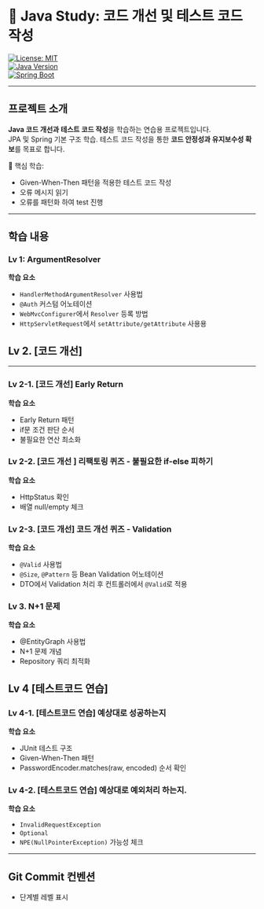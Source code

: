 # 📝 Java Study: 코드 개선 및 테스트 코드 작성

[![License: MIT](https://img.shields.io/badge/License-MIT-green.svg)](LICENSE)  
[![Java Version](https://img.shields.io/badge/Java-17-blue)](https://www.oracle.com/java/technologies/javase-jdk17-downloads.html)  
[![Spring Boot](https://img.shields.io/badge/Spring-Boot-6DB33F?logo=spring)](https://spring.io/projects/spring-boot)

---

## 프로젝트 소개
**Java 코드 개선과 테스트 코드 작성**을 학습하는 연습용 프로젝트입니다.  
JPA 및 Spring 기본 구조 학습. 테스트 코드 작성을 통한 **코드 안정성과 유지보수성 확보**를 목표로 합니다.

📌 핵심 학습:
- Given-When-Then 패턴을 적용한 테스트 코드 작성
- 오류 메시지 읽기
- 오류를 패턴화 하여 test 진행
---

## 학습 내용

### Lv 1: ArgumentResolver
**학습 요소**
- `HandlerMethodArgumentResolver` 사용법
- `@Auth` 커스텀 어노테이션
- `WebMvcConfigurer`에서 `Resolver` 등록 방법
- `HttpServletRequest`에서 `setAttribute/getAttribute` 사용용

## Lv 2. [코드 개선]  
---
### Lv 2-1. [코드 개선]  Early Return
**학습 요소**
- Early Return 패턴
- if문 조건 판단 순서
- 불필요한 연산 최소화

### Lv 2-2. [코드 개선 ] 리팩토링 퀴즈 - 불필요한 if-else 피하기
**학습 요소**
- HttpStatus 확인
- 배열 null/empty 체크
  
### Lv 2-3. [코드 개선] 코드 개선 퀴즈 - Validation
**학습 요소**
- `@Valid` 사용법
- `@Size`, `@Pattern` 등 Bean Validation 어노테이션
- DTO에서 Validation 처리 후 컨트롤러에서 `@Valid`로 적용

### Lv 3. N+1 문제
**학습 요소**
- @EntityGraph 사용법
- N+1 문제 개념
- Repository 쿼리 최적화

## Lv 4 [테스트코드 연습]
### Lv 4-1. [테스트코드 연습] 예상대로 성공하는지
**학습 요소**
- JUnit 테스트 구조
- Given-When-Then 패턴
- PasswordEncoder.matches(raw, encoded) 순서 확인

### Lv 4-2. [테스트코드 연습] 예상대로 예외처리 하는지.
**학습 요소**
- `InvalidRequestException`
-  `Optional`
-  `NPE(NullPointerException)` 가능성 체크

---

## Git Commit 컨벤션
- 단계별 레벨 표시

